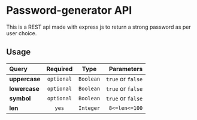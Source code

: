 # **Password-generator API**

This is a REST api made with express js to return a strong password as per user choice.

## Usage




| Query          |     Required      |   Type    |    Parameters    |
| :---           |    :----:         |   :----:  |       ---:       |
| **uppercase**  |     `optional`    |`Boolean`  | `true` or `false`|
| **lowercase**  |     `optional`    |`Boolean`  | `true` or `false`|            
| **symbol**     |     `optional`    |`Boolean`  | `true` or `false`|                
|  **len**       |        `yes`      | `Integer` | `8<=len<=100`    |
